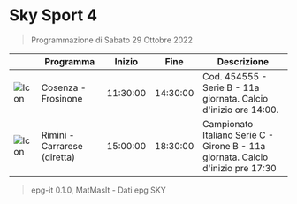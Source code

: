 # Sky Sport 4
> Programmazione di Sabato 29 Ottobre 2022

||Programma|Inizio|Fine|Descrizione|
|---|---|---|---|---|
|![Icon](https://guidatv.sky.it/uuid/20b13db4-c358-4a96-8bd2-16320e3091cf/cover?md5ChecksumParam=5d555474cde1fee22192ccdbd3816df9)|Cosenza - Frosinone|11:30:00|14:30:00|Cod. 454555 - Serie B - 11a giornata. Calcio d&#039;inizio ore 14:00.
|![Icon](https://guidatv.sky.it/uuid/d45e9b6c-f2d9-4d61-8a09-17fe12965e42/cover?md5ChecksumParam=c31f9056beceaef76d8b78e580123e29)|Rimini - Carrarese (diretta)|15:00:00|18:30:00|Campionato Italiano Serie C - Girone B - 11a giornata. Calcio d&#039;inizio pre 17:30



 > epg-it 0.1.0, MatMasIt - Dati epg SKY